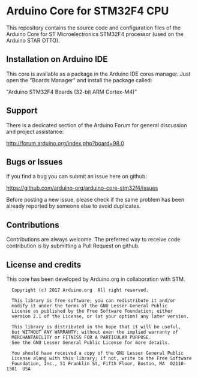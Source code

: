 # Arduino Core for STM32F4 CPU

This repository contains the source code and configuration files of the Arduino Core
for ST Microelectronics STM32F4 processor (used on the Arduino STAR OTTO).

## Installation on Arduino IDE

This core is available as a package in the Arduino IDE cores manager.
Just open the "Boards Manager" and install the package called:

"Arduino STM32F4 Boards (32-bit ARM Cortex-M4)"

## Support

There is a dedicated section of the Arduino Forum for general discussion and project assistance:

http://forum.arduino.org/index.php?board=98.0

## Bugs or Issues

If you find a bug you can submit an issue here on github:

https://github.com/arduino-org/arduino-core-stm32f4/issues

Before posting a new issue, please check if the same problem has been already reported by someone else
to avoid duplicates.

## Contributions

Contributions are always welcome. The preferred way to receive code contribution is by submitting a
Pull Request on github.

## License and credits

This core has been developed by Arduino.org in collaboration with STM.

```
  Copyright (c) 2017 Arduino.org  All right reserved.

  This library is free software; you can redistribute it and/or
  modify it under the terms of the GNU Lesser General Public
  License as published by the Free Software Foundation; either
  version 2.1 of the License, or (at your option) any later version.

  This library is distributed in the hope that it will be useful,
  but WITHOUT ANY WARRANTY; without even the implied warranty of
  MERCHANTABILITY or FITNESS FOR A PARTICULAR PURPOSE.
  See the GNU Lesser General Public License for more details.

  You should have received a copy of the GNU Lesser General Public
  License along with this library; if not, write to the Free Software
  Foundation, Inc., 51 Franklin St, Fifth Floor, Boston, MA  02110-1301  USA

